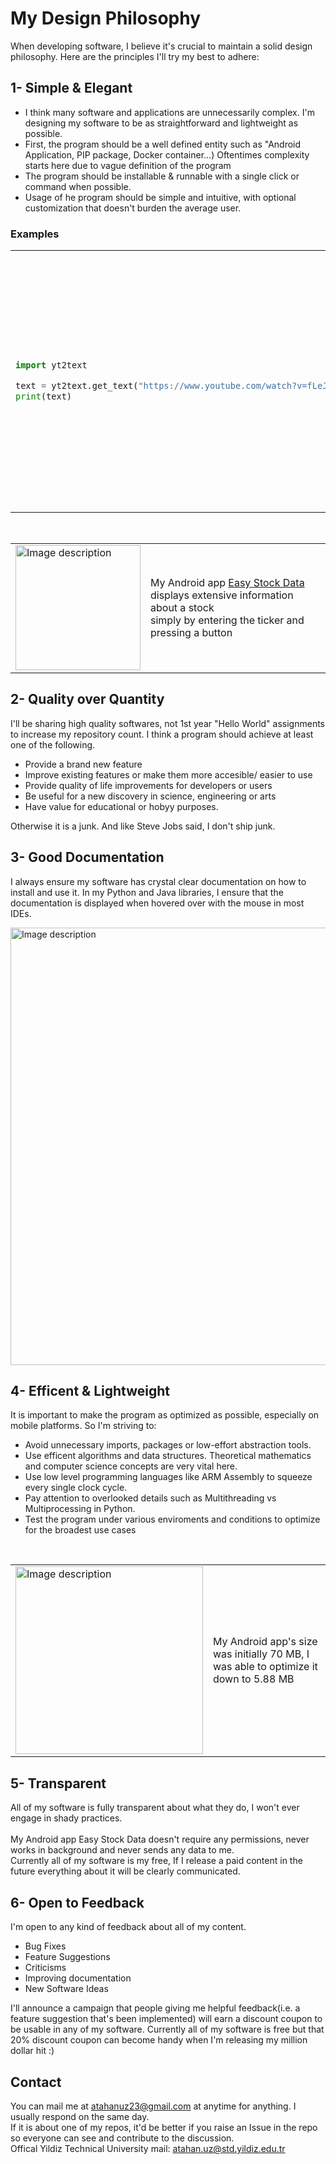 # My Design Philosophy

When developing software, I believe it's crucial to maintain a solid design philosophy. Here are the principles I'll try my best to adhere:

## 1- Simple & Elegant 

- I think many software and applications are unnecessarily complex. I'm designing my software to be as straightforward and lightweight as possible.
- First, the program should be a well defined entity such as "Android Application, PIP package, Docker container...) Oftentimes complexity starts here due to vague definition of the program
- The program should be installable & runnable with a single click or command when possible.
- Usage of he program should be simple and intuitive, with optional customization that doesn't burden the average user.

### Examples

<table>
<tr>
<td>

```python
import yt2text

text = yt2text.get_text("https://www.youtube.com/watch?v=fLeJJPxua3E")
print(text)
```

</td>
<td>

Usage of my y2text Python library. While there are many apps to extract text from a Youtube video, I believe mine is by far the simpliest.

</td>
</tr>
</table>

<br>

<table>
  <tr>
    <td>
      <img src="https://i.imgur.com/L10onvv.png" alt="Image description" style="width: 200px;"/>
    </td>
    <td>
      My Android app <a href="https://github.com/atahanuz/easy_stock_data">Easy Stock Data</a> displays extensive information about a stock <br> simply by entering the ticker and pressing a button
    </td>
  </tr>
</table>










## 2- Quality over Quantity

I'll be sharing high quality softwares, not 1st year "Hello World" assignments to increase my repository count. I think a program should achieve at least one of the following.

- Provide a brand new feature
- Improve existing features or make them more accesible/ easier to use
- Provide quality of life improvements for developers or users
- Be useful for a new discovery in science, engineering or arts
- Have value for educational or hobyy purposes.

Otherwise it is a junk. And like Steve Jobs said, I don't ship junk.



## 3- Good Documentation

I always ensure my software has crystal clear documentation on how to install and use it. In my Python and Java libraries, I ensure that the documentation is displayed when hovered over with the mouse in most IDEs.

<img src="https://i.imgur.com/YjS798C.png" alt="Image description" style="width: 700px;"/>


## 4- Efficent & Lightweight
It is important to make the program as optimized as possible, especially on mobile platforms. So I'm striving to:

- Avoid unnecessary imports, packages or low-effort abstraction tools.
- Use efficent algorithms and data structures. Theoretical mathematics and computer science concepts are very vital here.
- Use low level programming languages like ARM Assembly to squeeze  every single clock cycle.
- Pay attention to overlooked details such as Multithreading vs Multiprocessing in Python.
- Test the program under various enviroments and conditions to optimize for the broadest use cases
<br>




</td>
</tr>
</table>


<table>
  <tr>
    <td>
      <img src="https://i.imgur.com/C1bdfOl.png" alt="Image description" style="width: 300px;"/>
    </td>
    <td>
     My Android app's size was initially 70 MB, I was able to optimize it down to 5.88 MB
    </td>
  </tr>
</table>



## 5- Transparent

All of my software is fully transparent about what they do, I won't ever engage in shady practices.<br><br>
My Android app Easy Stock Data doesn't require any permissions, never works in background and never sends any data to me. <br>
Currently all of my software is my free, If I release a paid content in the future everything about it will be clearly communicated.


## 6- Open to Feedback

I'm open to any kind of feedback about all of my content. 

- Bug Fixes
- Feature Suggestions
- Criticisms
- Improving documentation
- New Software Ideas

I'll announce a campaign that people giving me helpful feedback(i.e. a feature suggestion that's been implemented) will earn a discount coupon to be usable in any of my software. Currently all of my software is free but that 20% discount coupon can become handy when I'm releasing my million dollar hit :)


## Contact
You can mail me at atahanuz23@gmail.com at anytime for anything. I usually respond on the same day.
<br>
If it is about one of my repos, it'd be better if you raise an Issue in the repo so everyone can see and contribute to the discussion.
<br>
Offical Yildiz Technical University mail: atahan.uz@std.yildiz.edu.tr


  





